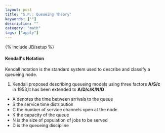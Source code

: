 ```yaml
---
layout: post
title: "S.P.: Queueing Theory"
keywords: [""] 
description: ""
category: "math"
tags: ["apply"]
---
```

{% include JB/setup %}

#### Kendall's Notation
Kendall notation is the standard system used to describe and classify a queueing
node.
1. Kendall proposed describing queueing models using three factors **A/S/c** in
   1953,It has been extended to **A/D/c/K/N/D**
- A denotes the time between arrivals to the queue
- S the service time distribution
- C the number of service channels open at the node.
- K the capacity of the queue
- N is the size of population of jobs to be served
- D is the queueing discipline
